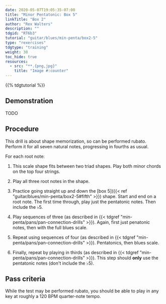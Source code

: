 ```yaml
---
date: 2020-05-07T19:05:35-07:00
title: "Minor Pentatonic: Box 5"
linkTitle: "Box 2"
author: "Rex Walters"
description: ""
tdgid: "RT6b3"
tutorial: "guitar/blues/min-penta/box2-5"
type: "rexercises"
tdgtype: "training"
weight: 30
toc_hide: true
resources:
  - src: "**.{png,jpg}"
    title: "Image #:counter"
---
```


{{% tdgtutorial %}}

## Demonstration

TODO

## Procedure

This drill is about shape memorization, so can be performed rubato. Perform it
for all seven natural notes, progressing in fourths as usual.

For each root note:

1. This scale shape fits between two triad shapes. Play both minor chords on the
   top four strings.

2. Play all three root notes in the shape.

3. Practice going straight up and down the [box 5]({{< ref
   "guitar/blues/min-penta/box2-5#fifth" >}}) shape. Start and end on a root
   note. The first time through, play just the pentatonic notes. Then include
   the &flat;5.
   
4. Play sequences of three (as described in {{< tdgref
   "min-penta/pans/pan-connection-drills" >}}). Again, first just penatonic
   notes, then with the full blues scale.

5. Repeat using sequences of four (as described in {{< tdgref
   "min-penta/pans/pan-connection-drills" >}}). Pentatonics, then blues scale.

6. Finally, repeat by playing in thirds (as described in {{< tdgref
   "min-penta/pans/pan-connection-drills" >}}). This step should **only** use the
   pentatonic notes (don't include the &flat;5).

## Pass criteria

While the test may be performed rubato, you should be able to play in any key at
roughly a 120 BPM quarter-note tempo.
